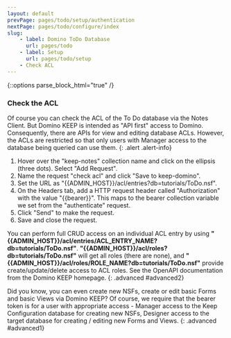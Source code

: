 ```yaml
---
layout: default
prevPage: pages/todo/setup/authentication
nextPage: pages/todo/configure/index
slug:
    - label: Domino ToDo Database
      url: pages/todo
    - label: Setup
      url: pages/todo/setup
    - Check ACL
---
```


{::options parse_block_html="true" /}

### Check the ACL

Of course you can check the ACL of the To Do database via the Notes Client. But Domino KEEP is intended as "API first" access to Domino. Consequently, there are APIs for view and editing database ACLs. However, the ACLs are restricted so that only users with Manager access to the database being queried can use them.
{: .alert .alert-info}

1. Hover over the "keep-notes" collection name and click on the ellipsis (three dots). Select "Add Request".  
2. Name the request "check acl" and click "Save to keep-domino".
3. Set the URL as "&#123;&#123;ADMIN_HOST&#125;&#125;/acl/entries?db=tutorials/ToDo.nsf".
4. On the Headers tab, add a HTTP request header called "Authorization" with the value "&#123;&#123;bearer&#125;&#125;". This maps to the bearer collection variable we set from the "authenticate" request.
5. Click "Send" to make the request.
6. Save and close the request.

You can perform full CRUD access on an individual ACL entry by using **"&#123;&#123;ADMIN_HOST&#125;&#125;/acl/entries/ACL_ENTRY_NAME?db=tutorials/ToDo.nsf"**. **"&#123;&#123;ADMIN_HOST&#125;&#125;/acl/roles?db=tutorials/ToDo.nsf"** will get all roles (there are none), and **"&#123;&#123;ADMIN_HOST&#125;&#125;/acl/roles/ROLE_NAME?db=tutorials/ToDo.nsf"** provide create/update/delete access to ACL roles. See the OpenAPI documentation from the Domino KEEP homepage.
{: .advanced #advanced2}
<p/>
Did you know, you can even create new NSFs, create or edit basic Forms and basic Views via Domino KEEP? Of course, we require that the bearer token is for a user with appropriate access - Manager access to the Keep Configuration database for creating new NSFs, Designer access to the target database for creating / editing new Forms and Views.
{: .advanced #advanced1}
&nbsp;